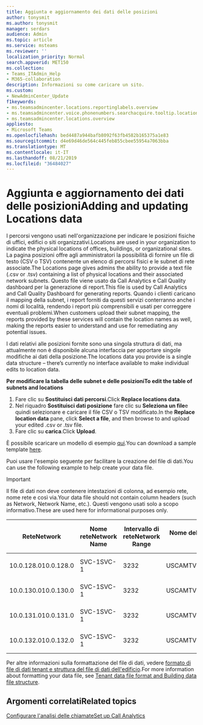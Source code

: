 ```yaml
---
title: Aggiunta e aggiornamento dei dati delle posizioni
author: tonysmit
ms.author: tonysmit
manager: serdars
audience: Admin
ms.topic: article
ms.service: msteams
ms.reviewer: ''
localization_priority: Normal
search.appverid: MET150
ms.collection:
- Teams_ITAdmin_Help
- M365-collaboration
description: Informazioni su come caricare un sito.
ms.custom:
- NewAdminCenter_Update
f1keywords:
- ms.teamsadmincenter.locations.reportinglabels.overview
- ms.teamsadmincenter.voice.phonenumbers.searchacquire.tooltip.location
- ms.teamsadmincenter.locations.overview
appliesto:
- Microsoft Teams
ms.openlocfilehash: bed4487a944bafb8092f63fb4582b165375a1e83
ms.sourcegitcommit: d4e69d46de564c445feb855cbee55954a7063bba
ms.translationtype: MT
ms.contentlocale: it-IT
ms.lasthandoff: 08/21/2019
ms.locfileid: "36484027"
---
```

<a name="adding-and-updating-locations-data"></a><span data-ttu-id="ef223-103">Aggiunta e aggiornamento dei dati delle posizioni</span><span class="sxs-lookup"><span data-stu-id="ef223-103">Adding and updating Locations data</span></span>
============================

<span data-ttu-id="ef223-104">I percorsi vengono usati nell'organizzazione per indicare le posizioni fisiche di uffici, edifici o siti organizzativi.</span><span class="sxs-lookup"><span data-stu-id="ef223-104">Locations are used in your organization to indicate the physical locations of offices, buildings, or organizational sites.</span></span> <span data-ttu-id="ef223-105">La pagina posizioni offre agli amministratori la possibilità di fornire un file di testo (CSV o TSV) contenente un elenco di percorsi fisici e le subnet di rete associate.</span><span class="sxs-lookup"><span data-stu-id="ef223-105">The Locations page gives admins the ability to provide a text file (.csv or .tsv) containing a list of physical locations and their associated network subnets.</span></span> <span data-ttu-id="ef223-106">Questo file viene usato da Call Analytics e Call Quality dashboard per la generazione di report.</span><span class="sxs-lookup"><span data-stu-id="ef223-106">This file is used by Call Analytics and Call Quality Dashboard for generating reports.</span></span> <span data-ttu-id="ef223-107">Quando i clienti caricano il mapping della subnet, i report forniti da questi servizi conterranno anche i nomi di località, rendendo i report più comprensibili e usati per correggere eventuali problemi.</span><span class="sxs-lookup"><span data-stu-id="ef223-107">When customers upload their subnet mapping, the reports provided by these services will contain the location names as well, making the reports easier to understand and use for remediating any potential issues.</span></span>

<span data-ttu-id="ef223-108">I dati relativi alle posizioni fornite sono una singola struttura di dati, ma attualmente non è disponibile alcuna interfaccia per apportare singole modifiche ai dati della posizione.</span><span class="sxs-lookup"><span data-stu-id="ef223-108">The locations data you provide is a single data structure – there’s currently no interface available to make individual edits to location data.</span></span> 

<span data-ttu-id="ef223-109">**Per modificare la tabella delle subnet e delle posizioni**</span><span class="sxs-lookup"><span data-stu-id="ef223-109">**To edit the table of subnets and locations**</span></span>

1. <span data-ttu-id="ef223-110">Fare clic su **Sostituisci dati percorsi**.</span><span class="sxs-lookup"><span data-stu-id="ef223-110">Click **Replace locations data**.</span></span>
2. <span data-ttu-id="ef223-111">Nel riquadro **Sostituisci dati posizione** fare clic su **Seleziona un file**e quindi selezionare e caricare il file CSV o TSV modificato.</span><span class="sxs-lookup"><span data-stu-id="ef223-111">In the **Replace location data** pane, click **Select a file**, and then browse to and upload your edited .csv or .tsv file.</span></span> 
3. <span data-ttu-id="ef223-112">Fare clic su **carica**.</span><span class="sxs-lookup"><span data-stu-id="ef223-112">Click **Upload**.</span></span> 


<span data-ttu-id="ef223-113">È possibile scaricare un modello di esempio [qui](https://github.com/MicrosoftDocs/OfficeDocs-SkypeForBusiness/blob/live/Teams/downloads/locations-template.zip?raw=true).</span><span class="sxs-lookup"><span data-stu-id="ef223-113">You can download a sample template [here](https://github.com/MicrosoftDocs/OfficeDocs-SkypeForBusiness/blob/live/Teams/downloads/locations-template.zip?raw=true).</span></span>

<span data-ttu-id="ef223-114">Puoi usare l'esempio seguente per facilitare la creazione del file di dati.</span><span class="sxs-lookup"><span data-stu-id="ef223-114">You can use the following example to help create your data file.</span></span> 

> [!IMPORTANT]
> <span data-ttu-id="ef223-115">Il file di dati non deve contenere intestazioni di colonna, ad esempio rete, nome rete e così via.</span><span class="sxs-lookup"><span data-stu-id="ef223-115">Your data file should not contain column headers (such as Network, Network Name, etc.).</span></span> <span data-ttu-id="ef223-116">Questi vengono usati solo a scopo informativo.</span><span class="sxs-lookup"><span data-stu-id="ef223-116">These are used here for informational purposes only.</span></span> </br>

|<span data-ttu-id="ef223-117">Rete</span><span class="sxs-lookup"><span data-stu-id="ef223-117">Network</span></span>|<span data-ttu-id="ef223-118">Nome rete</span><span class="sxs-lookup"><span data-stu-id="ef223-118">Network Name</span></span>|<span data-ttu-id="ef223-119">Intervallo di rete</span><span class="sxs-lookup"><span data-stu-id="ef223-119">Network Range</span></span>|<span data-ttu-id="ef223-120">Nome dell'edificio</span><span class="sxs-lookup"><span data-stu-id="ef223-120">Building Name</span></span>|<span data-ttu-id="ef223-121">Tipo di proprietà</span><span class="sxs-lookup"><span data-stu-id="ef223-121">Ownership Type</span></span>|<span data-ttu-id="ef223-122">Tipo di edificio</span><span class="sxs-lookup"><span data-stu-id="ef223-122">Building Type</span></span>|<span data-ttu-id="ef223-123">Tipo di Office Building</span><span class="sxs-lookup"><span data-stu-id="ef223-123">Building Office Type</span></span>|<span data-ttu-id="ef223-124">Città</span><span class="sxs-lookup"><span data-stu-id="ef223-124">City</span></span>|<span data-ttu-id="ef223-125">CAP</span><span class="sxs-lookup"><span data-stu-id="ef223-125">Zip Code</span></span>|<span data-ttu-id="ef223-126">Paese</span><span class="sxs-lookup"><span data-stu-id="ef223-126">Country</span></span>|<span data-ttu-id="ef223-127">Stato</span><span class="sxs-lookup"><span data-stu-id="ef223-127">State</span></span>|<span data-ttu-id="ef223-128">Area geografica</span><span class="sxs-lookup"><span data-stu-id="ef223-128">Region</span></span>|<span data-ttu-id="ef223-129">All'interno di Corp</span><span class="sxs-lookup"><span data-stu-id="ef223-129">Inside Corp</span></span>|<span data-ttu-id="ef223-130">Route Express</span><span class="sxs-lookup"><span data-stu-id="ef223-130">Express Route</span></span>|
|-|-|-|-|-|-|-|-|-|-|-|-|-|-|
|<span data-ttu-id="ef223-131">10.0.128.0</span><span class="sxs-lookup"><span data-stu-id="ef223-131">10.0.128.0</span></span> |<span data-ttu-id="ef223-132">SVC-1</span><span class="sxs-lookup"><span data-stu-id="ef223-132">SVC-1</span></span>|<span data-ttu-id="ef223-133">32</span><span class="sxs-lookup"><span data-stu-id="ef223-133">32</span></span>|<span data-ttu-id="ef223-134">USCAMTV001</span><span class="sxs-lookup"><span data-stu-id="ef223-134">USCAMTV001</span></span>|<span data-ttu-id="ef223-135">Contoso leased ri&F</span><span class="sxs-lookup"><span data-stu-id="ef223-135">Contoso Leased RE&F</span></span>|<span data-ttu-id="ef223-136">Ufficio</span><span class="sxs-lookup"><span data-stu-id="ef223-136">Office</span></span>|<span data-ttu-id="ef223-137">RI&F</span><span class="sxs-lookup"><span data-stu-id="ef223-137">RE&F</span></span>|<span data-ttu-id="ef223-138">Visualizzazione Mountain</span><span class="sxs-lookup"><span data-stu-id="ef223-138">Mountain View</span></span>|<span data-ttu-id="ef223-139">94043</span><span class="sxs-lookup"><span data-stu-id="ef223-139">94043</span></span>|<span data-ttu-id="ef223-140">NOI</span><span class="sxs-lookup"><span data-stu-id="ef223-140">US</span></span>|<span data-ttu-id="ef223-141">CA</span><span class="sxs-lookup"><span data-stu-id="ef223-141">CA</span></span>|<span data-ttu-id="ef223-142">NOI</span><span class="sxs-lookup"><span data-stu-id="ef223-142">US</span></span>|<span data-ttu-id="ef223-143">1</span><span class="sxs-lookup"><span data-stu-id="ef223-143">1</span></span>|<span data-ttu-id="ef223-144">1</span><span class="sxs-lookup"><span data-stu-id="ef223-144">1</span></span>|
|<span data-ttu-id="ef223-145">10.0.130.0</span><span class="sxs-lookup"><span data-stu-id="ef223-145">10.0.130.0</span></span> |<span data-ttu-id="ef223-146">SVC-1</span><span class="sxs-lookup"><span data-stu-id="ef223-146">SVC-1</span></span>|<span data-ttu-id="ef223-147">32</span><span class="sxs-lookup"><span data-stu-id="ef223-147">32</span></span>|<span data-ttu-id="ef223-148">USCAMTV001</span><span class="sxs-lookup"><span data-stu-id="ef223-148">USCAMTV001</span></span>|<span data-ttu-id="ef223-149">Contoso leased ri&F</span><span class="sxs-lookup"><span data-stu-id="ef223-149">Contoso Leased RE&F</span></span>|<span data-ttu-id="ef223-150">Ufficio</span><span class="sxs-lookup"><span data-stu-id="ef223-150">Office</span></span>|<span data-ttu-id="ef223-151">RI&F</span><span class="sxs-lookup"><span data-stu-id="ef223-151">RE&F</span></span>|<span data-ttu-id="ef223-152">Visualizzazione Mountain</span><span class="sxs-lookup"><span data-stu-id="ef223-152">Mountain View</span></span>|<span data-ttu-id="ef223-153">94043</span><span class="sxs-lookup"><span data-stu-id="ef223-153">94043</span></span>|<span data-ttu-id="ef223-154">NOI</span><span class="sxs-lookup"><span data-stu-id="ef223-154">US</span></span>|<span data-ttu-id="ef223-155">CA</span><span class="sxs-lookup"><span data-stu-id="ef223-155">CA</span></span>|<span data-ttu-id="ef223-156">NOI</span><span class="sxs-lookup"><span data-stu-id="ef223-156">US</span></span>|<span data-ttu-id="ef223-157">1</span><span class="sxs-lookup"><span data-stu-id="ef223-157">1</span></span>|<span data-ttu-id="ef223-158">1</span><span class="sxs-lookup"><span data-stu-id="ef223-158">1</span></span>|
|<span data-ttu-id="ef223-159">10.0.131.0</span><span class="sxs-lookup"><span data-stu-id="ef223-159">10.0.131.0</span></span> |<span data-ttu-id="ef223-160">SVC-1</span><span class="sxs-lookup"><span data-stu-id="ef223-160">SVC-1</span></span>|<span data-ttu-id="ef223-161">32</span><span class="sxs-lookup"><span data-stu-id="ef223-161">32</span></span>|<span data-ttu-id="ef223-162">USCAMTV001</span><span class="sxs-lookup"><span data-stu-id="ef223-162">USCAMTV001</span></span>|<span data-ttu-id="ef223-163">Contoso leased ri&F</span><span class="sxs-lookup"><span data-stu-id="ef223-163">Contoso Leased RE&F</span></span>|<span data-ttu-id="ef223-164">Ufficio</span><span class="sxs-lookup"><span data-stu-id="ef223-164">Office</span></span>|<span data-ttu-id="ef223-165">RI&F</span><span class="sxs-lookup"><span data-stu-id="ef223-165">RE&F</span></span>|<span data-ttu-id="ef223-166">Visualizzazione Mountain</span><span class="sxs-lookup"><span data-stu-id="ef223-166">Mountain View</span></span>|<span data-ttu-id="ef223-167">94043</span><span class="sxs-lookup"><span data-stu-id="ef223-167">94043</span></span>|<span data-ttu-id="ef223-168">NOI</span><span class="sxs-lookup"><span data-stu-id="ef223-168">US</span></span>|<span data-ttu-id="ef223-169">CA</span><span class="sxs-lookup"><span data-stu-id="ef223-169">CA</span></span>|<span data-ttu-id="ef223-170">NOI</span><span class="sxs-lookup"><span data-stu-id="ef223-170">US</span></span>|<span data-ttu-id="ef223-171">1</span><span class="sxs-lookup"><span data-stu-id="ef223-171">1</span></span>|<span data-ttu-id="ef223-172">1</span><span class="sxs-lookup"><span data-stu-id="ef223-172">1</span></span>|
|<span data-ttu-id="ef223-173">10.0.132.0</span><span class="sxs-lookup"><span data-stu-id="ef223-173">10.0.132.0</span></span> |<span data-ttu-id="ef223-174">SVC-1</span><span class="sxs-lookup"><span data-stu-id="ef223-174">SVC-1</span></span>|<span data-ttu-id="ef223-175">32</span><span class="sxs-lookup"><span data-stu-id="ef223-175">32</span></span>|<span data-ttu-id="ef223-176">USCAMTV001</span><span class="sxs-lookup"><span data-stu-id="ef223-176">USCAMTV001</span></span>|<span data-ttu-id="ef223-177">Contoso leased ri&F</span><span class="sxs-lookup"><span data-stu-id="ef223-177">Contoso Leased RE&F</span></span>|<span data-ttu-id="ef223-178">Ufficio</span><span class="sxs-lookup"><span data-stu-id="ef223-178">Office</span></span>|<span data-ttu-id="ef223-179">RI&F</span><span class="sxs-lookup"><span data-stu-id="ef223-179">RE&F</span></span>|<span data-ttu-id="ef223-180">Visualizzazione Mountain</span><span class="sxs-lookup"><span data-stu-id="ef223-180">Mountain View</span></span>|<span data-ttu-id="ef223-181">94043</span><span class="sxs-lookup"><span data-stu-id="ef223-181">94043</span></span>|<span data-ttu-id="ef223-182">NOI</span><span class="sxs-lookup"><span data-stu-id="ef223-182">US</span></span>|<span data-ttu-id="ef223-183">CA</span><span class="sxs-lookup"><span data-stu-id="ef223-183">CA</span></span>|<span data-ttu-id="ef223-184">NOI</span><span class="sxs-lookup"><span data-stu-id="ef223-184">US</span></span>|<span data-ttu-id="ef223-185">1</span><span class="sxs-lookup"><span data-stu-id="ef223-185">1</span></span>|<span data-ttu-id="ef223-186">1</span><span class="sxs-lookup"><span data-stu-id="ef223-186">1</span></span>|


<span data-ttu-id="ef223-187">Per altre informazioni sulla formattazione del file di dati, vedere [formato di file di dati tenant e struttura del file di dati dell'edificio](turning-on-and-using-call-quality-dashboard.md#tenant-data-file-format-and-structure).</span><span class="sxs-lookup"><span data-stu-id="ef223-187">For more information about formatting your data file, see [Tenant data file format and Building data file structure](turning-on-and-using-call-quality-dashboard.md#tenant-data-file-format-and-structure).</span></span>


## <a name="related-topics"></a><span data-ttu-id="ef223-188">Argomenti correlati</span><span class="sxs-lookup"><span data-stu-id="ef223-188">Related topics</span></span>

[<span data-ttu-id="ef223-189">Configurare l'analisi delle chiamate</span><span class="sxs-lookup"><span data-stu-id="ef223-189">Set up Call Analytics</span></span>](set-up-call-analytics.md)
